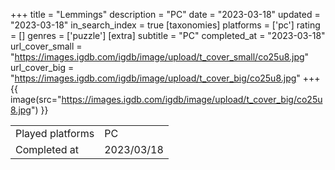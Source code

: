 +++
title = "Lemmings"
description = "PC"
date = "2023-03-18"
updated = "2023-03-18"
in_search_index = true
[taxonomies]
platforms = ['pc']
rating = []
genres = ['puzzle']
[extra]
subtitle = "PC"
completed_at = "2023-03-18"
url_cover_small = "https://images.igdb.com/igdb/image/upload/t_cover_small/co25u8.jpg"
url_cover_big = "https://images.igdb.com/igdb/image/upload/t_cover_big/co25u8.jpg"
+++
{{ image(src="https://images.igdb.com/igdb/image/upload/t_cover_big/co25u8.jpg") }}

|              |            |
| ------------ | ---------- |
| Played platforms    | PC |
| Completed at | 2023/03/18 |

